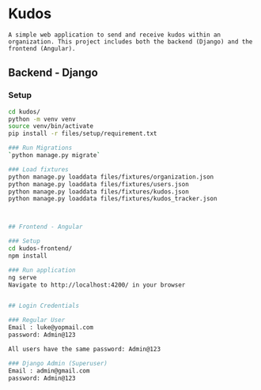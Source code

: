 # Kudos
`A simple web application to send and receive kudos within an organization. This project includes both the backend (Django) and the frontend (Angular).`


## Backend - Django

### Setup
```bash
cd kudos/
python -m venv venv
source venv/bin/activate
pip install -r files/setup/requirement.txt

### Run Migrations
`python manage.py migrate`

### Load fixtures 
python manage.py loaddata files/fixtures/organization.json
python manage.py loaddata files/fixtures/users.json
python manage.py loaddata files/fixtures/kudos.json
python manage.py loaddata files/fixtures/kudos_tracker.json



## Frontend - Angular

### Setup
cd kudos-frontend/
npm install

### Run application
ng serve
Navigate to http://localhost:4200/ in your browser


## Login Credentials

### Regular User
Email : luke@yopmail.com
password: Admin@123

All users have the same password: Admin@123

### Django Admin (Superuser)
Email : admin@gmail.com
password: Admin@123
